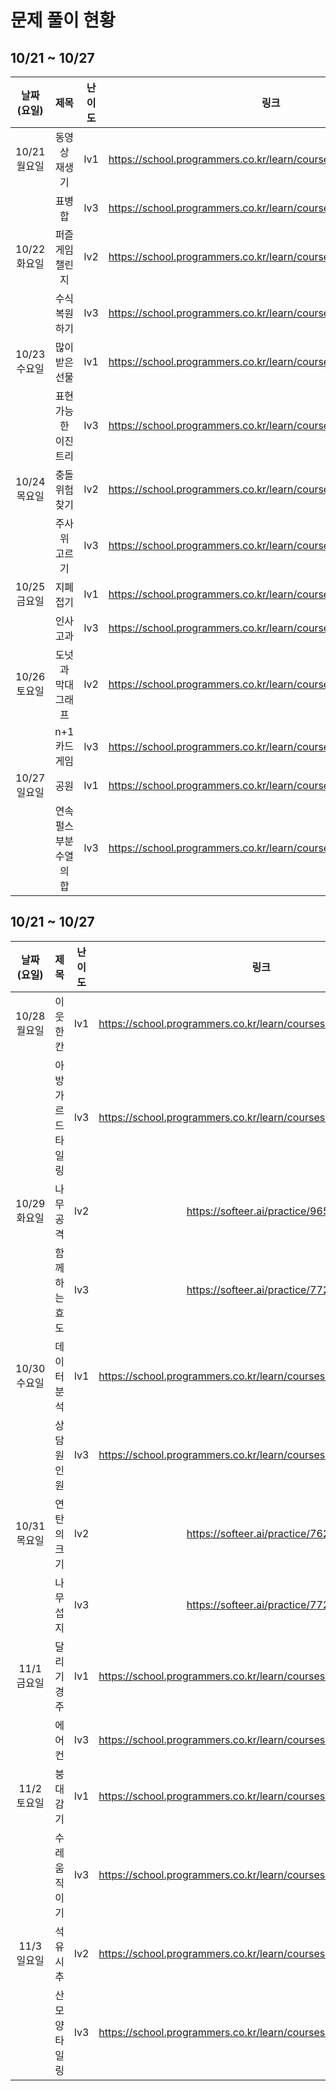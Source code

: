 # 문제 풀이 현황

## 10/21 ~ 10/27

|날짜(요일)|제목|난이도|링크|김태경|김민채|
|:---:|:---:|:---:|:---:|:---:|:---:|
|10/21 월요일|동영상 재생기|lv1|https://school.programmers.co.kr/learn/courses/30/lessons/340213|O|O|
||표병합|lv3|https://school.programmers.co.kr/learn/courses/30/lessons/150366|||
|10/22 화요일|퍼즐게임 챌린지|lv2|https://school.programmers.co.kr/learn/courses/30/lessons/340212||O|
||수식 복원하기|lv3|https://school.programmers.co.kr/learn/courses/30/lessons/340210|||
|10/23 수요일|많이 받은 선물|lv1|https://school.programmers.co.kr/learn/courses/30/lessons/258712||O|
||표현 가능한 이진트리|lv3|https://school.programmers.co.kr/learn/courses/30/lessons/150367|||
|10/24 목요일|충돌위험 찾기|lv2|https://school.programmers.co.kr/learn/courses/30/lessons/340211|||
||주사위 고르기|lv3|https://school.programmers.co.kr/learn/courses/30/lessons/258709|||
|10/25 금요일|지폐 접기|lv1|https://school.programmers.co.kr/learn/courses/30/lessons/340199|||
||인사고과|lv3|https://school.programmers.co.kr/learn/courses/30/lessons/152995|||
|10/26 토요일|도넛과 막대그래프|lv2|https://school.programmers.co.kr/learn/courses/30/lessons/258711|||
||n+1 카드게임|lv3|https://school.programmers.co.kr/learn/courses/30/lessons/258707|||
|10/27 일요일|공원|lv1|https://school.programmers.co.kr/learn/courses/30/lessons/340198||O|
||연속 펄스 부분 수열의 합|lv3|https://school.programmers.co.kr/learn/courses/30/lessons/161988|||


## 10/21 ~ 10/27
|날짜(요일)|제목|난이도|링크|김태경|김민채|
|:---:|:---:|:---:|:---:|:---:|:---:|
|10/28 월요일|이웃한 칸|lv1|https://school.programmers.co.kr/learn/courses/30/lessons/250125||O|
||아방가르드 타일링|lv3|https://school.programmers.co.kr/learn/courses/30/lessons/181186|||
|10/29 화요일|나무 공격|lv2|https://softeer.ai/practice/9657|O|O|
||함께하는 효도|lv3|https://softeer.ai/practice/7727||O|
|10/30 수요일|데이터 분석|lv1|https://school.programmers.co.kr/learn/courses/30/lessons/250121|||
||상담원 인원|lv3|https://school.programmers.co.kr/learn/courses/30/lessons/214288|||
|10/31 목요일|연탄의 크기|lv2|https://softeer.ai/practice/7628|O|O|
||나무 섭지|lv3|https://softeer.ai/practice/7726|O|O|
|11/1 금요일|달리기 경주|lv1|https://school.programmers.co.kr/learn/courses/30/lessons/178871|||
||에어컨|lv3|https://school.programmers.co.kr/learn/courses/30/lessons/214289|||
|11/2 토요일|붕대 감기|lv1|https://school.programmers.co.kr/learn/courses/30/lessons/250137||O|
||수레 움직이기|lv3|https://school.programmers.co.kr/learn/courses/30/lessons/250134|||
|11/3 일요일|석유 시추|lv2|https://school.programmers.co.kr/learn/courses/30/lessons/250136||O|
||산 모양 타일링|lv3|https://school.programmers.co.kr/learn/courses/30/lessons/258705|||